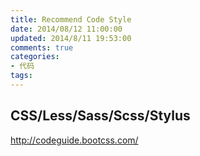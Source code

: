 ```yaml
---
title: Recommend Code Style
date: 2014/08/12 11:00:00
updated: 2014/8/11 19:53:00
comments: true
categories:
- 代码
tags:
---
```


CSS/Less/Sass/Scss/Stylus
------
http://codeguide.bootcss.com/
